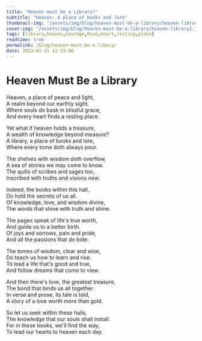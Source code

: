 ```yaml
---
title: "Heaven must be a Library!"
subtitle: "Heaven: A place of books and lore"
thumbnail-img: "/assets/img/blog/heaven-must-be-a-library/heaven-library/heaven-library1.png"
cover-img: "/assets/img/blog/heaven-must-be-a-library/heaven-library2.jpg"
tags: [library,heaven,Courage,Read,heart,resting,place]
readtime: true
permalink: /blog/heaven-must-be-a-libary/
date: 2023-01-25 11:33:00
---
```

# Heaven Must Be a Library

Heaven, a place of peace and light,  
A realm beyond our earthly sight.  
Where souls do bask in blissful grace,  
And every heart finds a resting place.  

Yet what if heaven holds a treasure,  
A wealth of knowledge beyond measure?  
A library, a place of books and lore,  
Where every tome doth always pour.  

The shelves with wisdom doth overflow,  
A sea of stories we may come to know.  
The quills of scribes and sages too,  
Inscribed with truths and visions new.  

Indeed, the books within this hall,  
Do hold the secrets of us all.  
Of knowledge, love, and wisdom divine,  
The words that shine with truth and shine. 

The pages speak of life's true worth,  
And guide us to a better birth.  
Of joys and sorrows, pain and pride,  
And all the passions that do bide. 

The tomes of wisdom, clear and wise,  
Do teach us how to learn and rise.  
To lead a life that's good and true,  
And follow dreams that come to view. 

And then there's love, the greatest treasure,  
The bond that binds us all together.  
In verse and prose, its tale is told,  
A story of a love worth more than gold. 

So let us seek within these halls,  
The knowledge that our souls shall install.  
For in these books, we'll find the way,  
To lead our hearts to heaven each day.
